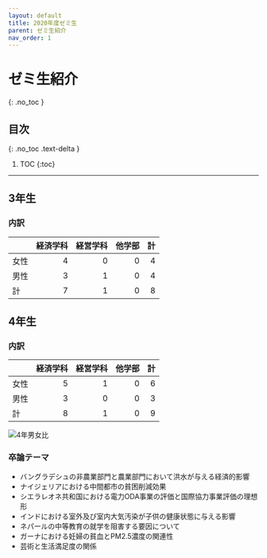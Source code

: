 ```yaml
---
layout: default
title: 2020年度ゼミ生
parent: ゼミ生紹介
nav_order: 1
---
```


# ゼミ生紹介
{: .no_toc }

## 目次
{: .no_toc .text-delta }

1. TOC
{:toc}

---

## 3年生

### 内訳

|      | 経済学科 | 経営学科 | 他学部 | 計  |
| :--- | ------: | -------: | ----: | ---: |
| 女性 | 4        | 0       | 0      | 4   |
| 男性 | 3        | 1       | 0      | 4   |
| 計   | 7        | 1       | 0      | 8   | 


## 4年生

### 内訳

|      | 経済学科 | 経営学科 | 他学部 | 計  |
| :--- | ------: | -------: | ----: | ---: |
| 女性 | 5        | 1       | 0      | 6   |
| 男性 | 3        | 0       | 0      | 3   |
| 計   | 8        | 1       | 0      | 9   | 

![4年男女比](../images/member2020-ratio01.jpg)

### 卒論テーマ

+ バングラデシュの非農業部門と農業部門において洪水が与える経済的影響
+ ナイジェリアにおける中間都市の貧困削減効果
+ シエラレオネ共和国における電力ODA事業の評価と国際協力事業評価の理想形
+ インドにおける室外及び室内大気汚染が子供の健康状態に与える影響 
+ ネパールの中等教育の就学を阻害する要因について
+ ガーナにおける妊婦の貧血とPM2.5濃度の関連性 
+ 芸術と生活満足度の関係
